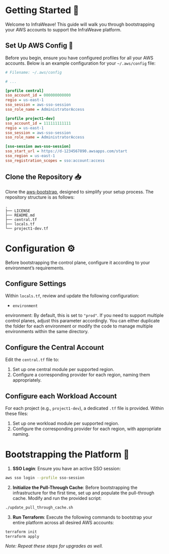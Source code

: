 
# Getting Started 🚀

Welcome to InfraWeave! This guide will walk you through bootstrapping your AWS accounts to support the InfraWeave platform.

## Set Up AWS Config 🔧

Before you begin, ensure you have configured profiles for all your AWS accounts. Below is an example configuration for your `~/.aws/config` file:

```ini
# Filename: ~/.aws/config

# ...

[profile central]
sso_account_id = 000000000000
regio = us-east-1
sso_session = aws-sso-session
sso_role_name = AdministratorAccess

[profile project1-dev]
sso_account_id = 111111111111
regio = us-east-1
sso_session = aws-sso-session
sso_role_name = AdministratorAccess

[sso-session aws-sso-session]
sso_start_url = https://d-1234567890.awsapps.com/start
sso_region = us-east-1
sso_registration_scopes = sso:account:access
```

## Clone the Repository 📥

Clone the [aws-bootstrap](https://github.com/infraweave-io/aws-bootstrap-example), designed to simplify your setup process. The repository structure is as follows:

```
.
├── LICENSE
├── README.md
├── central.tf
├── locals.tf
└── project1-dev.tf
```

# Configuration ⚙️

Before bootstrapping the control plane, configure it according to your environment’s requirements.

## Configure Settings

Within `locals.tf`, review and update the following configuration:
* `environment`

environment: By default, this is set to `"prod"`. If you need to support multiple control planes, adjust this parameter accordingly. You can either duplicate the folder for each environment or modify the code to manage multiple environments within the same directory.

## Configure the Central Account

Edit the `central.tf` file to:

1. Set up one central module per supported region.
1. Configure a corresponding provider for each region, naming them appropriately.

## Configure each Workload Account

For each project (e.g., `project1-dev`), a dedicated `.tf` file is provided. Within these files:

1. Set up one workload module per supported region.
1. Configure the corresponding provider for each region, with appropriate naming.

# Bootstrapping the Platform 🚀

1. **SSO Login**: Ensure you have an active SSO session:
```bash
aws sso login --profile sso-session
```

2. **Initialize the Pull-Through Cache**: Before bootstrapping the infrastructure for the first time, set up and populate the pull-through cache. Modify and run the provided script:
```bash
./update_pull_through_cache.sh
```

3. **Run Terraform**: Execute the following commands to bootstrap your entire platform across all desired AWS accounts:
```bash
terraform init
terraform apply
```

*Note: Repeat these steps for upgrades as well.*